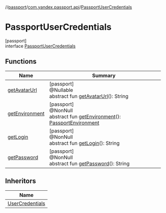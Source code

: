 //[passport](../../../index.md)/[com.yandex.passport.api](../index.md)/[PassportUserCredentials](index.md)

# PassportUserCredentials

[passport]\
interface [PassportUserCredentials](index.md)

## Functions

| Name | Summary |
|---|---|
| [getAvatarUrl](get-avatar-url.md) | [passport]<br>@Nullable<br>abstract fun [getAvatarUrl](get-avatar-url.md)(): String |
| [getEnvironment](get-environment.md) | [passport]<br>@NonNull<br>abstract fun [getEnvironment](get-environment.md)(): [PassportEnvironment](../-passport-environment/index.md) |
| [getLogin](get-login.md) | [passport]<br>@NonNull<br>abstract fun [getLogin](get-login.md)(): String |
| [getPassword](get-password.md) | [passport]<br>@NonNull<br>abstract fun [getPassword](get-password.md)(): String |

## Inheritors

| Name |
|---|
| [UserCredentials](../-user-credentials/index.md) |
